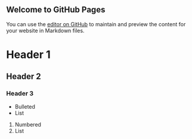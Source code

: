 ## Welcome to GitHub Pages

You can use the [editor on GitHub](https://github.com/the-gc/the-gc.github.io/edit/master/README.md) to maintain and preview the content for your website in Markdown files.

# Header 1
## Header 2
### Header 3

- Bulleted
- List

1. Numbered
2. List
